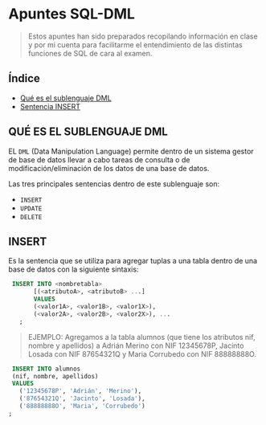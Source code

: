 # Apuntes SQL-DML
> Estos apuntes han sido preparados recopilando información en clase y por mi cuenta para facilitarme el entendimiento de las distintas funciones de SQL de cara al examen.

## Índice
- [Qué es el sublenguaje DML](#QUÉ-ES-EL-SUBLENGUAJE-DML)
- [Sentencia INSERT](#INSERT)
## QUÉ ES EL SUBLENGUAJE DML
EL ```DML``` (Data Manipulation Language) permite dentro de un sistema gestor de base de datos llevar a cabo tareas de consulta o de modificación/eliminación de los datos de una base de datos.

Las tres principales sentencias dentro de este sublenguaje son:
- ```INSERT```
- ```UPDATE```
- ```DELETE```

## INSERT
Es la sentencia que se utiliza para agregar tuplas a una tabla dentro de una base de datos con la siguiente sintaxis:
 ```sql
  INSERT INTO <nombretabla>
	    [(<atributoA>, <atributoB> ...]
	    VALUES
		(<valor1A>, <valor1B>, <valor1X>),
		(<valor2A>, <valor2B>, <valor2X>), ...
	;
```
> EJEMPLO: Agregamos a la tabla alumnos (que tiene los atributos nif, nombre y apellidos) a Adrián Merino con NIF 12345678P, Jacinto Losada con NIF 87654321Q y Maria Corrubedo con NIF 88888888O.
 ```sql
  INSERT INTO alumnos
  (nif, nombre, apellidos)
  VALUES
    ('12345678P', 'Adrián', 'Merino'),
    ('87654321Q', 'Jacinto', 'Losada'),
    ('88888888O', 'Maria', 'Corrubedo')
;

```
